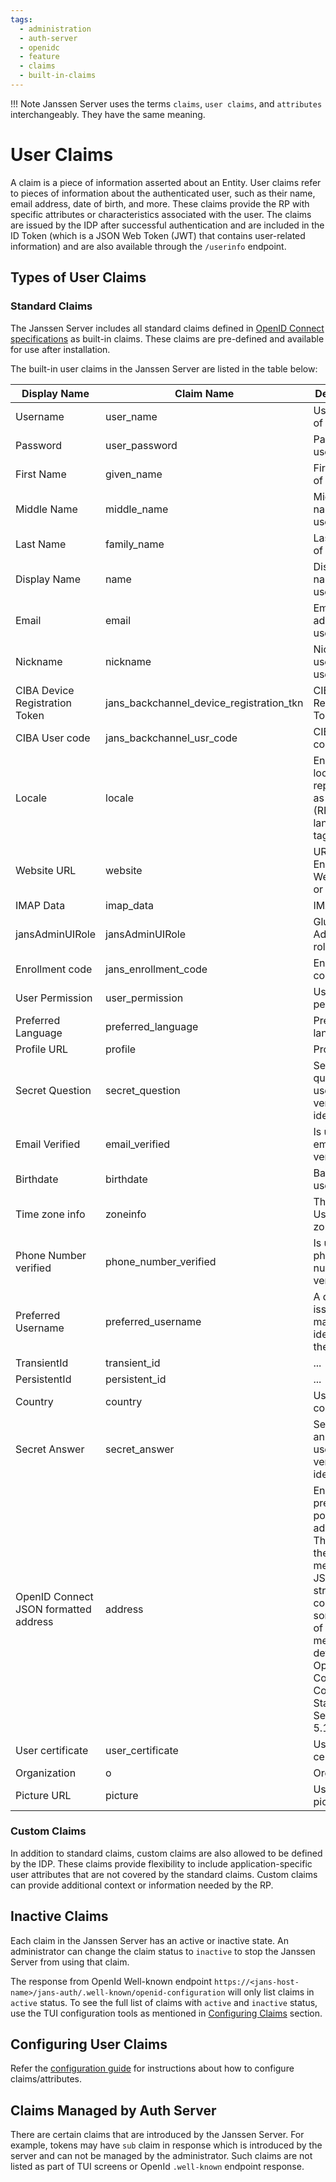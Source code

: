 ```yaml
---
tags:
  - administration
  - auth-server
  - openidc
  - feature
  - claims
  - built-in-claims
---
```


!!! Note
Janssen Server uses the terms `claims`, `user claims`, and `attributes`
interchangeably. They have the same meaning.

# User Claims

A claim is a piece of information asserted about an Entity. User claims refer to
pieces of information about the authenticated user, such as their name,
email address, date of birth, and more. These claims provide the RP with
specific attributes or characteristics associated with the user. The claims
are issued by the IDP after successful authentication and are included in the
ID Token (which is a JSON Web Token (JWT) that contains user-related
information) and are also available through the `/userinfo` endpoint.

## Types of User Claims

### Standard Claims

The Janssen Server includes all standard claims defined
in [OpenID Connect specifications](https://openid.net/specs/openid-connect-core-1_0.html#StandardClaims) as built-in claims.
These claims are pre-defined and available for use after installation.

The built-in user claims in the Janssen Server are listed in the table below:

| Display Name                          | Claim Name                               | Description                                                                                                                                                                              |
|---------------------------------------|------------------------------------------|------------------------------------------------------------------------------------------------------------------------------------------------------------------------------------------|
| Username                              | user_name                                | Username of user                                                                                                                                                                         | 
| Password                              | user_password                            | Password of user                                                                                                                                                                         |
| First Name                            | given_name                               | First name of user                                                                                                                                                                       |
| Middle Name                           | middle_name                              | Middle name of user                                                                                                                                                                      |
| Last Name                             | family_name                              | Last name of user                                                                                                                                                                        |
| Display Name                          | name                                     | Display name of user                                                                                                                                                                     |
| Email                                 | email                                    | Email address of user                                                                                                                                                                    |
| Nickname                              | nickname                                 | Nickname used for user                                                                                                                                                                   |
| CIBA Device Registration Token        | jans_backchannel_device_registration_tkn | CIBA Device Registration Token                                                                                                                                                           |
| CIBA User code                        | jans_backchannel_usr_code                | CIBA User code                                                                                                                                                                           |
| Locale                                | locale                                   | End-User's locale, represented as a BCP47 (RFC5646) language tag                                                                                                                         |      
| Website URL                           | website                                  | URL of the End-User's Web page or blog                                                                                                                                                   | 
| IMAP Data                             | imap_data                                | IMAP data                                                                                                                                                                                |   
| jansAdminUIRole                       | jansAdminUIRole                          | Gluu Flex Admin UI role                                                                                                                                                                  |
| Enrollment code                       | jans_enrollment_code                     | Enrollment code                                                                                                                                                                          |
| User Permission                       | user_permission                          | User permission                                                                                                                                                                          |
| Preferred Language                    | preferred_language                       | Preferred language                                                                                                                                                                       |
| Profile URL                           | profile                                  | Profile URL                                                                                                                                                                              |
| Secret Question                       | secret_question                          | Secret question used to verify user identity                                                                                                                                             |
| Email Verified                        | email_verified                           | Is user's email verified?                                                                                                                                                                |
| Birthdate                             | birthdate                                | Baithdate of user                                                                                                                                                                        |   
| Time zone info                        | zoneinfo                                 | The End-User's time zone                                                                                                                                                                 |
| Phone Number verified                 | phone_number_verified                    | Is user's phone number verified?                                                                                                                                                         |
| Preferred Username                    | preferred_username                       | A domain issued and managed identifier for the person                                                                                                                                    |
| TransientId                           | transient_id                             | ...                                                                                                                                                                                      | 
| PersistentId                          | persistent_id                            | ...                                                                                                                                                                                      |
| Country                               | country                                  | User's country                                                                                                                                                                           |     
| Secret Answer                         | secret_answer                            | Secret answer used to verify user identity                                                                                                                                               |
| OpenID Connect JSON formatted address | address                                  | End-User's preferred postal address. The value of the address member is a JSON structure containing some or all of the members defined in OpenID Connect 1.0 Core Standard Section 5.1.1 |
| User certificate                      | user_certificate                         | User certificate                                                                                                                                                                         |
| Organization                          | o                                        | Organization                                                                                                                                                                             |
| Picture URL                           | picture                                  | User's picture url                                                                                                                                                                       | 


### Custom Claims

In addition to standard claims, custom claims are also allowed to be defined
by the IDP. These claims provide flexibility to include application-specific
user attributes that are not covered by the standard claims. Custom claims
can provide additional context or information needed by the RP.

## Inactive Claims

Each claim in the Janssen Server has an active or inactive state. An administrator can
change the claim status to `inactive` to stop the Janssen Server from using that
claim.

The response from OpenId Well-known endpoint 
`https://<jans-host-name>/jans-auth/.well-known/openid-configuration` will only
list claims in `active` status. To see the full list of claims with `active` and
`inactive` status, use the TUI configuration tools as mentioned in 
[Configuring Claims](#configuring-claims) section.

## Configuring User Claims

Refer the [configuration guide](../../../config-guide/attribute-configuration.md)
for instructions about how to configure claims/attributes.

## Claims Managed by Auth Server

There are certain claims that are introduced by
the Janssen Server. For example, tokens may have `sub` claim in response which
is introduced by the server and can not be managed by the administrator.
Such claims are not listed as part of TUI screens or OpenId `.well-known` 
endpoint response.
